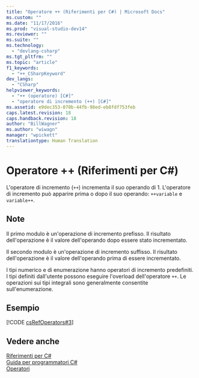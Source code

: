 ```yaml
---
title: "Operatore ++ (Riferimenti per C#) | Microsoft Docs"
ms.custom: ""
ms.date: "11/17/2016"
ms.prod: "visual-studio-dev14"
ms.reviewer: ""
ms.suite: ""
ms.technology: 
  - "devlang-csharp"
ms.tgt_pltfrm: ""
ms.topic: "article"
f1_keywords: 
  - "++_CSharpKeyword"
dev_langs: 
  - "CSharp"
helpviewer_keywords: 
  - "++ (operatore) [C#]"
  - "operatore di incremento (++) [C#]"
ms.assetid: e9dec353-070b-44fb-98ed-eb8fdf753feb
caps.latest.revision: 18
caps.handback.revision: 18
author: "BillWagner"
ms.author: "wiwagn"
manager: "wpickett"
translationtype: Human Translation
---
```

# Operatore ++ (Riferimenti per C#)
L'operatore di incremento \(`++`\) incrementa il suo operando di 1. L'operatore di incremento può apparire prima o dopo il suo operando: `++variable` e `variable++`.  
  
## Note  
 Il primo modulo è un'operazione di incremento prefisso. Il risultato dell'operazione è il valore dell'operando dopo essere stato incrementato.  
  
 Il secondo modulo è un'operazione di incremento suffisso. Il risultato dell'operazione è il valore dell'operando prima di essere incrementato.  
  
 I tipi numerico e di enumerazione hanno operatori di incremento predefiniti. I tipi definiti dall'utente possono eseguire l'overload dell'operatore `++`. Le operazioni sui tipi integrali sono generalmente consentite sull'enumerazione.  
  
## Esempio  
 [!CODE [csRefOperators#3](../CodeSnippet/VS_Snippets_VBCSharp/csrefOperators#3)]  
  
## Vedere anche  
 [Riferimenti per C\#](../../../csharp/language-reference/index.md)   
 [Guida per programmatori C\#](../../../csharp/programming-guide/index.md)   
 [Operatori](../../../csharp/language-reference/operators/index.md)